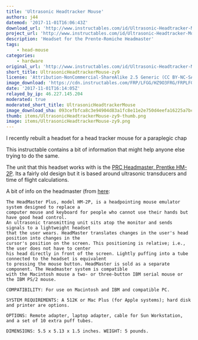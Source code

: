 ```yaml
---
title: 'Ultrasonic Headtracker Mouse'
authors: j44
datemod: '2017-11-01T16:06:43Z'
download_url: 'http://www.instructables.com/id/Ultrasonic-Headtracker-Mouse/'
project_url: 'http://www.instructables.com/id/Ultrasonic-Headtracker-Mouse'
description: 'Headset for the Prente-Romiche Headmaster'
tags:
    - head-mouse
categories:
    - hardware
original_url: 'http://www.instructables.com/id/Ultrasonic-Headtracker-Mouse'
short_title: UltrasonicHeadtrackerMouse-zy9
license: 'Attribution-NonCommercial-ShareAlike 2.5 Generic (CC BY-NC-SA 2.5)'
image_download: 'https://cdn.instructables.com/FRP/LFGG/HZ9O3FRG/FRPLFGGHZ9O3FRG.MEDIUM.jpg'
date: '2017-11-01T16:14:05Z'
relayed_by_ip: 46.227.145.204
moderated: true
moderated_short_title: UltrasonicHeadtrackerMouse
image_download_sha: 093cefbfca8c3e94904d83a1fc8e11e2e750d4eefa16225a7bc19c01550d9575
thumb: items/UltrasonicHeadtrackerMouse-zy9-thumb.png
image: items/UltrasonicHeadtrackerMouse-zy9.png
---
```

I recently rebuilt a headset for a head tracker mouse for a paraplegic chap

This instructable contains a bit of information that might help anyone else trying to do the same.

The unit that this headset works with is the [PRC Headmaster, Prentke HM-2P](http://file.prentrom.com/122/HeadMaster-Plus-Manual.pdf). Its a fairly old design but it is based around ultrasonic transducers and time of flight calculations.

A bit of info on the headmaster (from [here](http://www.tarrant.tx.networkofcare.org/family/assistive/product_detail.aspx?id=15717&amp;pid=85762&amp;term=Price%20501%20To%201000%20Dollars&amp;c=Universal):

	The HeadMaster Plus, model HM-2P, is a headpointing mouse emulator system designed to replace a 
	computer mouse and keyboard for people who cannot use their hands but have good head control. 
	An ultrasonic transmitting unit sits atop the monitor and sends signals to a lightweight headset 
	that the user wears. HeadMaster translates changes in the user's head position into changes in the 
	cursor's position on the screen. This positioning is relative; i.e., the user does not have to center
	his head directly in front of the screen. Lightly puffing into a tube connected to the headset is equivalent 
	to pressing the mouse button. HeadMaster is sold as a separate component. The Headmaster system is compatible 
	with the Macintosh mouse a two- or three-button IBM serial mouse or the IBM PS/2 mouse. 
	
	COMPATIBILITY: For use on Macintosh and IBM and compatible PC. 
	
	SYSTEM REQUIREMENTS: A 512K or Mac Plus (for Apple systems); hard disk and printer are options. 
	
	OPTIONS: Remote adapter, laptop adapter, cable for Sun Workstation, and a set of 10 extra puff tubes. 
	
	DIMENSIONS: 5.5 x 5.13 x 1.5 inches. WEIGHT: 5 pounds.